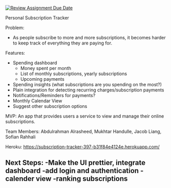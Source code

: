 [![Review Assignment Due Date](https://classroom.github.com/assets/deadline-readme-button-22041afd0340ce965d47ae6ef1cefeee28c7c493a6346c4f15d667ab976d596c.svg)](https://classroom.github.com/a/DBaAVOQl)

Personal Subscription Tracker

Problem:
- As people subscribe to more and more subscriptions, it becomes harder to keep track of everything they are paying for.

Features:
- Spending dashboard
    - Money spent per month
    - List of monthly subscriptions, yearly subscriptions
    - Upcoming payments
- Spending insights (what subscriptions are you spending on the most?)
- Plain integration for detecting recurring charges/subscription payments  
- Notifications/Reminders for payments?
- Monthly Calendar View
- Suggest other subscription options

MVP: An app that provides users a service to view and manage their online subscriptions.

Team Members: Abdulrahman Alrasheed, Mukhtar Handulle, Jacob Liang, Sofian Rahhali

Heroku: https://subscription-tracker-397-b31f84e4124e.herokuapp.com/



Next Steps:
-Make the UI prettier, integrate dashboard
-add login and authentication
-calender view
-ranking subscriptions
-
